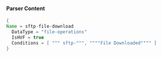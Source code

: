 #### Parser Content
```Java
{
Name = sftp-file-download
  DataType = "file-operations"
  IsHVF = true
  Conditions = [ """ sftp-""", """"File Downloaded"""" ]
}
```